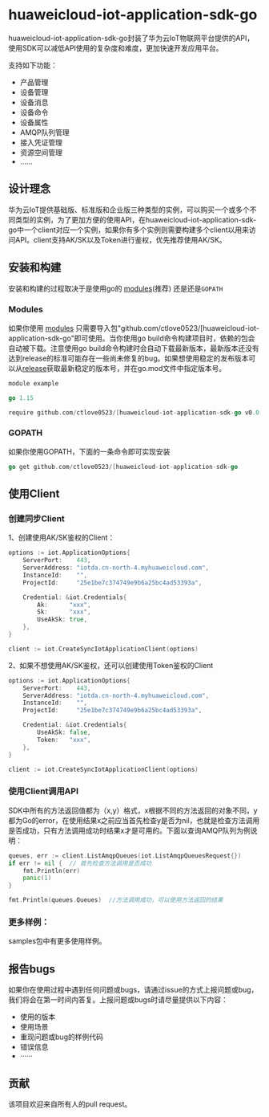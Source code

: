 # huaweicloud-iot-application-sdk-go

huaweicloud-iot-application-sdk-go封装了华为云IoT物联网平台提供的API，使用SDK可以减低API使用的复杂度和难度，更加快速开发应用平台。

支持如下功能：

* 产品管理
* 设备管理
* 设备消息
* 设备命令
* 设备属性
* AMQP队列管理
* 接入凭证管理
* 资源空间管理
* ......

## 设计理念

华为云IoT提供基础版、标准版和企业版三种类型的实例，可以购买一个或多个不同类型的实例，为了更加方便的使用API，在huaweicloud-iot-application-sdk-go中一个client对应一个实例，如果你有多个实例则需要构建多个client以用来访问API。client支持AK/SK以及Token进行鉴权，优先推荐使用AK/SK。

## 安装和构建

安装和构建的过程取决于是使用go的 [modules](https://golang.org/ref/mod)(推荐) 还是还是`GOPATH`

### Modules

如果你使用 [modules](https://golang.org/ref/mod) 只需要导入包"github.com/ctlove0523/[huaweicloud-iot-application-sdk-go"即可使用。当你使用go
build命令构建项目时，依赖的包会自动被下载。注意使用go build命令构建时会自动下载最新版本，最新版本还没有达到release的标准可能存在一些尚未修复的bug。如果想使用稳定的发布版本可以从[release](https://github.com/ctlove0523/huaweicloud-iot-application-sdk-go/releases)获取最新稳定的版本号，并在go.mod文件中指定版本号。

~~~go
module example

go 1.15

require github.com/ctlove0523/[huaweicloud-iot-application-sdk-go v0.0.1-alpha
~~~

### GOPATH

如果你使用GOPATH，下面的一条命令即可实现安装

~~~go
go get github.com/ctlove0523/[huaweicloud-iot-application-sdk-go
~~~

## 使用Client

### 创建同步Client

1、创建使用AK/SK鉴权的Client：

~~~go
options := iot.ApplicationOptions{
	ServerPort:    443,
	ServerAddress: "iotda.cn-north-4.myhuaweicloud.com",
	InstanceId:    "",
	ProjectId:     "25e1be7c374749e9b6a25bc4ad53393a",

	Credential: &iot.Credentials{
		Ak:      "xxx",
		Sk:      "xxx",
		UseAkSk: true,
	},
}

client := iot.CreateSyncIotApplicationClient(options)
~~~

2、如果不想使用AK/SK鉴权，还可以创建使用Token鉴权的Client

~~~go
options := iot.ApplicationOptions{
	ServerPort:    443,
	ServerAddress: "iotda.cn-north-4.myhuaweicloud.com",
	InstanceId:    "",
	ProjectId:     "25e1be7c374749e9b6a25bc4ad53393a",

	Credential: &iot.Credentials{
		UseAkSk: false,
		Token:   "xxx",
	},
}

client := iot.CreateSyncIotApplicationClient(options)
~~~

### 使用Client调用API

SDK中所有的方法返回值都为（x,y）格式，x根据不同的方法返回的对象不同，y都为Go的error，在使用结果x之前应当首先检查y是否为nil，也就是检查方法调用是否成功，只有方法调用成功时结果x才是可用的。下面以查询AMQP队列为例说明：

~~~go
queues, err := client.ListAmqpQueues(iot.ListAmqpQueuesRequest{})
if err != nil {  // 首先检查方法调用是否成功
	fmt.Println(err)
	panic(1)
}

fmt.Println(queues.Queues)  //方法调用成功，可以使用方法返回的结果
~~~



### 更多样例：

samples包中有更多使用样例。

## 报告bugs

如果你在使用过程中遇到任何问题或bugs，请通过issue的方式上报问题或bug，我们将会在第一时间内答复。上报问题或bugs时请尽量提供以下内容：

* 使用的版本
* 使用场景
* 重现问题或bug的样例代码
* 错误信息
* ······

## 贡献

该项目欢迎来自所有人的pull request。
